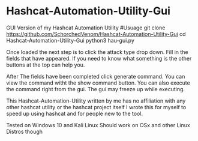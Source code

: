 # Hashcat-Automation-Utility-Gui
GUI Version of my Hashcat Automation Utility
#Usuage
git clone https://github.com/SchorchedVenom/Hashcat-Automation-Utility-Gui
cd Hashcat-Automation-Utility-Gui
python3 hau-gui.py

Once loaded the next step is to click the attack type drop down.
Fill in the fields that have appeared.
If you need to know what something is the other buttons at the top can help you.

After The fields have been completed click generate command.
You can view the command witht the show command button.
You can also execute the command right from the gui.
The gui may freeze up while executing.

This Hashcat-Automation-Utility written by me has no affiliation with any other hashcat utility 
or the hashcat project itself I wrote this for myself to speed up using hashcat and for people new to the tool.

Tested on Windows 10 and Kali Linux Should work on OSx and other Linux Distros though
